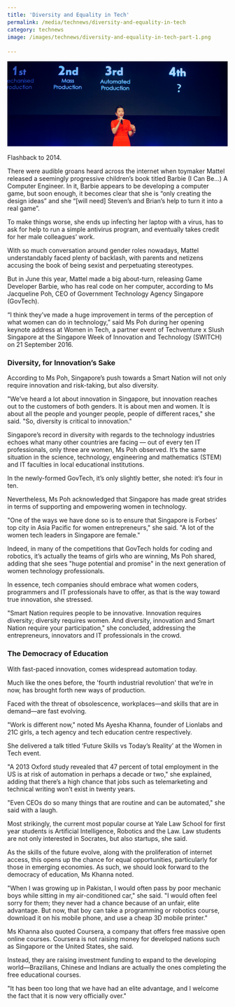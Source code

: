 ```yaml
---
title: 'Diversity and Equality in Tech'
permalink: /media/technews/diversity-and-equality-in-tech
category: technews
image: /images/technews/diversity-and-equality-in-tech-part-1.png

---
```



![Diversity and Equality in Tech](/images/technews/diversity-and-equality-in-tech-part-1.png)

Flashback to 2014.

There were audible groans heard across the internet when toymaker Mattel released a seemingly progressive children’s book titled Barbie (I Can Be…) A Computer Engineer. In it, Barbie appears to be developing a computer game, but soon enough, it becomes clear that she is “only creating the design ideas” and she “[will need] Steven’s and Brian’s help to turn it into a real game”.

To make things worse, she ends up infecting her laptop with a virus, has to ask for help to run a simple antivirus program, and eventually takes credit for her male colleagues’ work.

With so much conversation around gender roles nowadays, Mattel understandably faced plenty of backlash, with parents and netizens accusing the book of being sexist and perpetuating stereotypes.

But in June this year, Mattel made a big about-turn, releasing Game Developer Barbie, who has real code on her computer, according to Ms Jacqueline Poh, CEO of Government Technology Agency Singapore (GovTech).

“I think they’ve made a huge improvement in terms of the perception of what women can do in technology,” said Ms Poh during her opening keynote address at Women in Tech, a partner event of Techventure x Slush Singapore at the Singapore Week of Innovation and Technology (SWITCH) on 21 September 2016.

### **Diversity, for Innovation’s Sake**
According to Ms Poh, Singapore’s push towards a Smart Nation will not only require innovation and risk-taking, but also diversity.

"We’ve heard a lot about innovation in Singapore, but innovation reaches out to the customers of both genders. It is about men and women. It is about all the people and younger people, people of different races," she said. "So, diversity is critical to innovation."

Singapore’s record in diversity with regards to the technology industries echoes what many other countries are facing — out of every ten IT professionals, only three are women, Ms Poh observed. It’s the same situation in the science, technology, engineering and mathematics (STEM) and IT faculties in local educational institutions.

In the newly-formed GovTech, it’s only slightly better, she noted: it’s four in ten.

Nevertheless, Ms Poh acknowledged that Singapore has made great strides in terms of supporting and empowering women in technology.

"One of the ways we have done so is to ensure that Singapore is Forbes’ top city in Asia Pacific for women entrepreneurs," she said. "A lot of the women tech leaders in Singapore are female."

Indeed, in many of the competitions that GovTech holds for coding and robotics, it’s actually the teams of girls who are winning, Ms Poh shared, adding that she sees "huge potential and promise" in the next generation of women technology professionals.

In essence, tech companies should embrace what women coders, programmers and IT professionals have to offer, as that is the way toward true innovation, she stressed.

"Smart Nation requires people to be innovative. Innovation requires diversity; diversity requires women. And diversity, innovation and Smart Nation require your participation," she concluded, addressing the entrepreneurs, innovators and IT professionals in the crowd.

### **The Democracy of Education**
With fast-paced innovation, comes widespread automation today.

Much like the ones before, the 'fourth industrial revolution' that we’re in now, has brought forth new ways of production.

Faced with the threat of obsolescence, workplaces—and skills that are in demand—are fast evolving.

"Work is different now," noted Ms Ayesha Khanna, founder of Lionlabs and 21C girls, a tech agency and tech education centre respectively.

She delivered a talk titled ‘Future Skills vs Today’s Reality’ at the Women in Tech event.

"A 2013 Oxford study revealed that 47 percent of total employment in the US is at risk of automation in perhaps a decade or two," she explained, adding that there’s a high chance that jobs such as telemarketing and technical writing won’t exist in twenty years.

"Even CEOs do so many things that are routine and can be automated," she said with a laugh.

Most strikingly,  the current most popular course at Yale Law School for first year students is Artificial Intelligence, Robotics and the Law. Law students are not only interested in Socrates, but also startups, she said.

As the skills of the future evolve, along with the proliferation of internet access, this opens up the chance for equal opportunities, particularly for those in emerging economies. As such, we should look forward to the democracy of education, Ms Khanna noted.

"When I was growing up in Pakistan, I would often pass by poor mechanic boys while sitting in my air-conditioned car," she said. "I would often feel sorry for them; they never had a chance because of an unfair, elite advantage. But now, that boy can take a programming or robotics course, download it on his mobile phone, and use a cheap 3D mobile printer."

Ms Khanna also quoted Coursera, a company that offers free massive open online courses. Coursera is not raising money for developed nations such as Singapore or the United States, she said.

Instead, they are raising investment funding to expand to the developing world—Brazilians, Chinese and Indians are actually the ones completing the free educational courses.

"It has been too long that we have had an elite advantage, and I welcome the fact that it is now very officially over."
